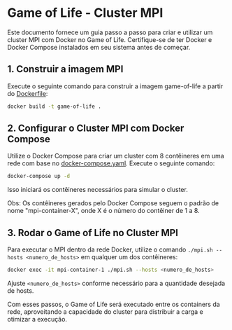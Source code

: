 # Game of Life - Cluster MPI

Este documento fornece um guia passo a passo para criar e utilizar um cluster MPI com Docker no Game of Life. Certifique-se de ter Docker e Docker Compose instalados em seu sistema antes de começar.

## 1. Construir a imagem MPI

Execute o seguinte comando para construir a imagem game-of-life a partir do [Dockerfile](../Dockerfile):

```bash
docker build -t game-of-life .
```

## 2. Configurar o Cluster MPI com Docker Compose

Utilize o Docker Compose para criar um cluster com 8 contêineres em uma rede com base no [docker-compose.yaml](../docker-compose.yaml). Execute o seguinte comando:

```bash
docker-compose up -d
```

Isso iniciará os contêineres necessários para simular o cluster.

Obs: Os contêineres gerados pelo Docker Compose seguem o padrão de nome "mpi-container-X", onde X é o número do contêiner de 1 a 8.

## 3. Rodar o Game of Life no Cluster MPI

Para executar o MPI dentro da rede Docker, utilize o comando `./mpi.sh --hosts <numero_de_hosts>` em qualquer um dos contêineres:

```bash
docker exec -it mpi-container-1 ./mpi.sh --hosts <numero_de_hosts>
```

Ajuste `<numero_de_hosts>` conforme necessário para a quantidade desejada de hosts.

Com esses passos, o Game of Life será executado entre os containers da rede, aproveitando a capacidade do cluster para distribuir a carga e otimizar a execução.